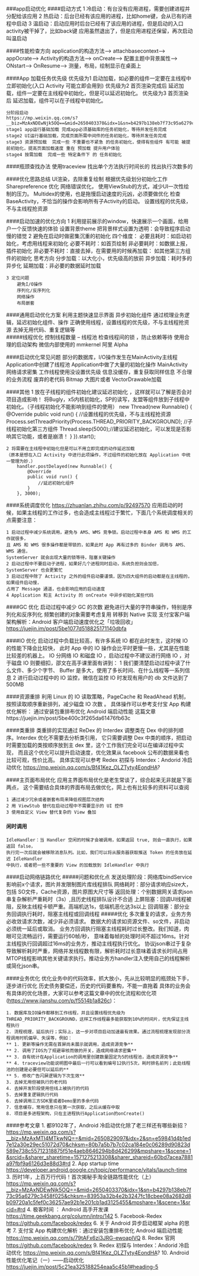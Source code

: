 ###app启动优化
####启动方式
	1 冷启动：有台没有应用进程，需要创建进程并分配给该应用
	2 热启动：后台已经有该应用的进程，比如home键，会从已有的进程中启动
	3 温启动：启动应用时后台已经有了该应用的进程，但是启动的入口activity被干掉了，比如back键
			 应用虽然退出了，但是应用进程还保留，再次启动叫温启动

####性能检查方向
	application的构造方法-->
	attachbasecontext-->
	appOcrate-->
	Activity的构造方法-->
	onCreate-->
	配置主题中背景属性-->
	ONstart-->
	OnResume-->
	测量，布局，绘制显示在桌面上

####App 加载任务优先级
	优先级为1  启动加载，如必要的组件一定要在主线程中立即初始化(入口 Activity 可能立即会用到)
	优先级为2  首页渲染完成后 延迟加载，组件一定要在主线程中初始化，但是可以延迟初始化。
	优先级为3  首页渲染后 延迟加载，组件可以在子线程中初始化。

	分阶段启动 
	https://mp.weixin.qq.com/s?__biz=MzAxNDEwNjk5OQ==&mid=2650403370&idx=1&sn=b4297b138eb7f73c95a6279c3458f025&chksm=83953a32b4e2b3247fc18cbee08a2682d8b09720a1c5fef0c36257ae92b1e201cb1ad3125455&mpshare=1&scene=1&srcid=#rd
	stage1 app运行基础加载 完成app必须基础库的任务初始化，等待并发任务完成
	stage2 UI运行基础加载，完成页面所需中间件的任务初始化，等待并发任务完成
	stage3 资源预加载  完成一些 不重要也不紧急 的任务初始化，使得有些组件 有可能 被提前初始化，提高页面加载速度 重在 预加载 提升用户体验
	stage4 按需加载  完成一些 特定条件下 的 任务初始化

####瓶颈查找办法
	使用traceview 找出单个方法执行时间长的
	找出执行次数多的

####优化思路总结
	UI渲染，去除重复绘制
	根据优先级划分初始化工作
	Sharepreference 优化
	网络错误优化，
	使用ViewStub的方式，减少UI一次性绘制的压力。 
	Multidex的使用，也是拖慢启动速度的元凶，必须要做优化
	检查BaseActivity，不恰当的操作会影响所有子Activity的启动。 
	设置线程的优先级，不与主线程抢资源

####启动加速的优化方向
	1 利用提前展示的window，快速展示一个画面，给用户一个反馈快速的体验
		设置背景theme
		把背景样式设置为透明：会导致程序启动慢的错觉
	2 避免在启动时做密集沉重的初始化
		四个维度：
			必要且耗时：如启动初始化，考虑用线程来初始化
			必要不耗时：如首页绘制
			非必要耗时：如数据上报，插件初始化
			非必要不耗时：直接去掉，在需要用的时候再加载： 如其他第三方组件的初始化
		思考方向
			分步加载：以大化小，优先级高的放前
			异步加载：耗时多的异步化
			延期加载：非必要的数据延时加载

	3 定位问题
		避免I/O操作
		序列化/反序列化
		网络操作
		布局嵌套	

####通用启动优化方案
	利用主题快速显示界面
	异步初始化组件
	通过梳理业务逻辑，延迟初始化组件、操作
	正确使用线程，设置线程的优先级，不与主线程抢资源
	去掉无用代码、重复逻辑等	
#####线程优化
	控制线程数量 – 线程池
	检查线程间的锁 ，防止依赖等待
	使用合理的启动架构
		微信内部使用的 mmkernel
		阿里 Alpha

####启动优化常见问题
	部分的数据库，I/O操作发生在MainActivity主线程
	Application中创建了线程池
	Application中做了大量的初始化操作
	MainActivity网络请求密集
	工作线程使用没设置优先级
	信息没缓存，重复获取同样信息
	不合理的业务流程
	废弃的老代码
	Bitmap 大图片或者 VectorDrawable加载

####其他
	1 放在子线程的组件初始化建议延迟初始化 ，这样就可以了解是否会对项目造成影响！
	将Bugly，x5内核初始化，SP的读写，友盟等组件放到子线程中初始化。（子线程初始化不能影响到组件的使用）
        new Thread(new Runnable() {
            @Override
            public void run() {
                //设置线程的优先级，不与主线程抢资源
                Process.setThreadPriority(Process.THREAD_PRIORITY_BACKGROUND);
				//子线程初始化第三方组件
				Thread.sleep(5000);//建议延迟初始化，可以发现是否影响其它功能，或者是崩溃！
            }
        }).start();

    2 将需要在主线程中初始化但是可以不用立即完成的动作延迟加载
    （原本是想在入口 Activity 中进行此项操作，不过组件的初始化放在 Application 中统一管理为妙.）
        handler.postDelayed(new Runnable() {
            @Override
            public void run() {
				//延迟初始化组件
            }
        }, 3000);



####系统调度优化
	https://zhuanlan.zhihu.com/p/92497570
	应用启动的时候，如果主线程的工作过多，也会造成主线程过于繁忙，下面几个系统调度相关的点需要注意：

	1 启动过程中减少系统调用，避免与 AMS、WMS 竞争锁。启动过程中本身 AMS 和 WMS 的工作就很多，
	且 AMS 和 WMS 很多操作都是带锁的，如果此时 App 再有过多的 Binder 调用与 AMS、WMS 通信，
	SystemServer 就会出现大量的锁等待，阻塞关键操作
	2 启动过程中不要启动子进程，如果好几个进程同时启动，系统负担则会加倍，SystemServer 也会更繁忙
	3 启动过程中除了 Activity 之外的组件启动要谨慎，因为四大组件的启动都是在主线程的，如果组件启动慢，
	占用了 Message 通道，也会影响应用的启动速度
	4 Application 和主 Activity 的 onCreate 中异步初始化某些代码

####GC 优化
	启动过程中减少 GC 的次数
		避免进行大量的字符串操作，特别是序列化和反序列化
		频繁创建的对象需要考虑复用
		转移到 Native 实现
		支付宝客户端架构解析：Android 客户端启动速度优化之「垃圾回收」
		https://juejin.im/post/5be1077d518825171140dbfa

####IO 优化
	启动过程中负载比较高，有许多系统 IO 都在此时发生，这时候 IO 的性能下降会比较快，
	此时 App 中的 IO 操作会比平时更慢一些，尤其是在性能比较差的机器上。
	IO 分网络 IO 和磁盘 IO ，启动过程中不建议进行网络 IO ，对于磁盘 IO 则要细扣，邵文在高手课里面有讲到：
	1 我们要清楚启动过程中读了什么文件、多少个字节、 Buffer 是多大，使用了多长时间、在什么线程等一系列信息
	2 进行启动过程中的 IO 监控，微信在监控 IO 时发现有用户的 db 文件达到了 500MB

####资源重排
	利用 Linux 的 IO 读取策略，PageCache 和 ReadAhead 机制，按照读取顺序重新排列，减少磁盘 IO 次数 。
	具体操作可以参考支付宝 App 构建优化解析：
	通过安装包重排布优化 Android 端启动性能 这篇文章https://juejin.im/post/5be400c3f265da61476fb63c

####类重排
	类重排的实现通过 ReDex 的 Interdex 调整类在 Dex 中的排列顺序。Interdex 优化不需要去分析类引用，
	它只需要调整 Dex 中类的顺序，把启动时需要加载的类按顺序放到主 dex 里，这个工作我们完全可以在编译过程中实现，
	而且这个优化可以提升启动速度，优化效果从 facebook 公布的数据来看也比较可观，性价比高。
	具体实现可以参考 Redex 初探与 Interdex：Andorid 冷启动优化 https://mp.weixin.qq.com/s/Bf41Kez_OLZTyty4EondHA?

####主页面布局优化
	应用主界面布局优化是老生常谈了，综合起来无非就是下面两点，
	这个需要结合具体的界面布局去做优化，网上也有比较多的资料可以查阅

	1 通过减少冗余或者嵌套布局来降低视图层次结构
	2 用 ViewStub 替代在启动过程中不需要显示的 UI 控件
	3 使用自定义 View 替代复杂的 View 叠加

#### 闲时调用
	IdleHandler：当 Handler 空闲的时候才会被调用，如果返回 true, 则会一直执行，如果返回 false，
	执行完一次后就会被移除消息队列。比如，我们可以将从服务器获取推送 Token 的任务放在延迟 IdleHandler 
	中执行，或者把一些不重要的 View 的加载放到 IdleHandler 中执行
####启动网络链路优化
#####问题和优化点
	发送处理阶段：网络库bindService影响前x个请求，图片并发限制图片库线程排队
	网络耗时：部分请求响应size大，包括 SO文件，Cache资源，图片原图大尺寸等
	返回处理：个别数据网关请求json串复杂解析严重耗时（3s）,且历史线程排队设计不合适
	上屏阻塞：回调UI线程被阻，反映主线程卡顿严重。高端机达1s，低端机恶化达3s以上
	回调阻塞：部分业务回调执行耗时，阻塞主线程或回调线程
#####优化
	多次重复的请求，业务方务必收敛请求次数，减少非必须请求。
	数据大的请求如资源文件、so文件，非启动必须统一延后或取消。
	业务方回调执行阻塞主线程耗时过长整改。我们知道，肉眼可见流畅运行，需要运行60帧/秒， 意味着每帧的处理时间不超过16ms。针对主线程执行回调超过16ms的业务方，推动主线程执行优化。
	协议json串过于复杂导致解析耗时严重，网络并发线程数有限，解析耗时过长意味着请求长时间占用MTOP线程影响其他关键请求执行。推动业务方handler注入使用自己的线程解析或简化json串。

####业务优化
	优化业务中的代码效率，抓大放小，先从比较明显的瓶颈处下手，逐步进行优化
	历史债务要偿还，历史的代码要重构，不能一直拖着
	具体的业务会有具体的优化场景，大家可以参考这篇文章中的优化流程和优化项(https://www.jianshu.com/p/f5514b1a826c)：

	1. 数据库及IO操作都移到工作线程，并且设置线程优先级为THREAD_PRIORITY_BACKGROUND，这样工作线程最多能获取到10%的时间片，优先保证主线程执行
	2. 流程梳理，延后执行；实际上，这一步对项目启动加速最有效果。通过流程梳理发现部分流程调用时机偏早、失误等，例如：
	** 1. 更新等操作无需在首屏尚未展示就调用，造成资源竞争**
	** 2. 调用了IOS为了规避审核而做的开关，造成网络请求密集**
	** 3. 自有统计在Application的调用里创建数量固定为5的线程池，造成资源竞争**
	** 4. traceview功能说明图中最后一行可以看到编号12执行5次，耗时排名前列；此处线程池的创建是必要但可以延后的**
	** 5. 修改广告闪屏逻辑为下次生效**
	3. 去掉无用但被执行的老代码
	4. 去掉开发阶段使用但线上被执行的代码
	5. 去掉重复逻辑执行代码
	6. 去掉调用三方SDK里或者Demo里的多余代码
	7. 信息缓存，常用信息只在第一次获取，之后从缓存中取
	8. 项目是多进程架构，只在主进程执行Application的onCreate()


####参考文章
	1.	都9102年了，Android 冷启动优化除了老三样还有哪些新招？
	https://mp.weixin.qq.com/s?__biz=MzAxMTI4MTkwNQ==&mid=2650829097&idx=2&sn=e59841d4b1ed7e12a30e29ec51072d70&chksm=80b7a5b7b7c02ca184e0c06289d90823d589e738c55712318875f51e4aeb8646294b8d426299&mpshare=1&scene=1&srcid=&sharer_sharetime=1571275213308&sharer_shareid=60bd7acea7881a97fbf9a6126d3e88d3#rd
	2.	App startup time
	https://developer.android.google.cn/topic/performance/vitals/launch-time
	3.	历时1年，上百万行代码！首次揭秘手淘全链路性能优化（上）
	https://mp.weixin.qq.com/s?__biz=MzAxNDEwNjk5OQ==&mid=2650403370&idx=1&sn=b4297b138eb7f73c95a6279c3458f025&chksm=83953a32b4e2b3247fc18cbee08a2682d8b09720a1c5fef0c36257ae92b1e201cb1ad3125455&mpshare=1&scene=1&srcid=#rd
	4.	极客时间 ： Android 高手开发课
	https://time.geekbang.org/column/intro/142
	5.	Facebook-Redex
	https://github.com/facebook/redex
	6.	关于 Android 异步启动框架 alpha 的思考
	7.	支付宝 App 构建优化解析：通过安装包重排布优化 Android 端启动性能
	https://mp.weixin.qq.com/s/79tAFx6zi3JRG-ewoapIVQ
	8.	Redex 官网
	https://github.com/facebook/redex
	9.	Redex 初探与 Interdex：Andorid 冷启动优化
	https://mp.weixin.qq.com/s/Bf41Kez_OLZTyty4EondHA?
	10.	Android性能优化笔记（一）——启动优化
	https://juejin.im/post/5c21ea325188254eaa5c45b1#heading-5
